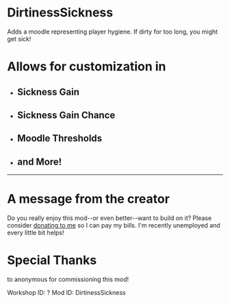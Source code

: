 # DirtinessSickness
Adds a moodle representing player hygiene. If dirty for too long, you might get sick!

<h1>Allows for customization in</h1>
<ul>
    <li><h2>Sickness Gain</h2>
    </li>
    <li><h2>Sickness Gain Chance</h2>
    </li>
    <li><h2>Moodle Thresholds</h2>
    </li>
    <li><h2>and More!</h2>
    </li>
</ul>
<hr>
<h1>A message from the creator</h1>
Do you really enjoy this mod--or even better--want to build on it? Please consider <a href="https://ko-fi.com/badonnthedeer">donating to me</a> so I can pay my bills. I'm recently unemployed and every little bit helps!

<h1>Special Thanks</h1>
to anonymous for commissioning this mod!

Workshop ID: ?
Mod ID: DirtinessSickness